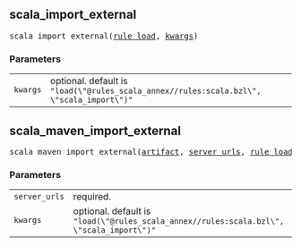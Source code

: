 ## scala_import_external

<pre>
scala_import_external(<a href="#scala_import_external-rule_load">rule_load</a>, <a href="#scala_import_external-kwargs">kwargs</a>)
</pre>



### Parameters

<table class="params-table">
  <colgroup>
    <col class="col-param" />
    <col class="col-description" />
  </colgroup>
  <tbody>
    <tr id="scala_import_external-rule_load>
      <td><code>rule_load</code></td>
      <td>
        required.
      </td>
    </tr>
    <tr id="scala_import_external-kwargs>
      <td><code>kwargs</code></td>
      <td>
        optional. default is <code>"load(\"@rules_scala_annex//rules:scala.bzl\", \"scala_import\")"</code>
      </td>
    </tr>
  </tbody>
</table>


## scala_maven_import_external

<pre>
scala_maven_import_external(<a href="#scala_maven_import_external-artifact">artifact</a>, <a href="#scala_maven_import_external-server_urls">server_urls</a>, <a href="#scala_maven_import_external-rule_load">rule_load</a>, <a href="#scala_maven_import_external-kwargs">kwargs</a>)
</pre>



### Parameters

<table class="params-table">
  <colgroup>
    <col class="col-param" />
    <col class="col-description" />
  </colgroup>
  <tbody>
    <tr id="scala_maven_import_external-artifact>
      <td><code>artifact</code></td>
      <td>
        required.
      </td>
    </tr>
    <tr id="scala_maven_import_external-server_urls>
      <td><code>server_urls</code></td>
      <td>
        required.
      </td>
    </tr>
    <tr id="scala_maven_import_external-rule_load>
      <td><code>rule_load</code></td>
      <td>
        required.
      </td>
    </tr>
    <tr id="scala_maven_import_external-kwargs>
      <td><code>kwargs</code></td>
      <td>
        optional. default is <code>"load(\"@rules_scala_annex//rules:scala.bzl\", \"scala_import\")"</code>
      </td>
    </tr>
  </tbody>
</table>


